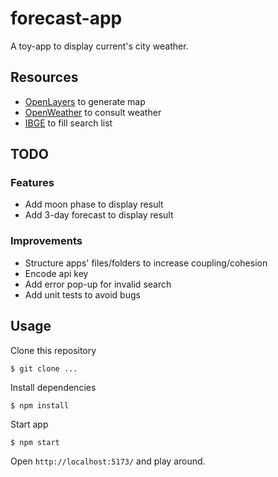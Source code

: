 # forecast-app
A toy-app to display current's city weather.

## Resources
* [OpenLayers](https://openlayers.org/) to generate map
* [OpenWeather](https://openweathermap.org/) to consult weather
* [IBGE](https://servicodados.ibge.gov.br/api/docs/) to fill search list

## TODO
### Features
* Add moon phase to display result
* Add 3-day forecast to display result
### Improvements
* Structure apps' files/folders to increase coupling/cohesion
* Encode api key
* Add error pop-up for invalid search
* Add unit tests to avoid bugs

## Usage
Clone this repository
```
$ git clone ...
```


Install dependencies
```
$ npm install
```

Start app
```
$ npm start
```

Open `http://localhost:5173/` and play around.